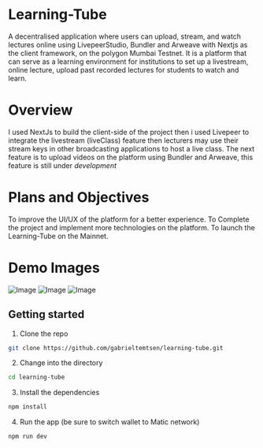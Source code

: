 # Learning-Tube
A decentralised application where users can upload, stream, and watch lectures online using LivepeerStudio, Bundler and Arweave with Nextjs as the client framework, on the polygon Mumbai Testnet. It is a platform that can serve as a learning environment for institutions to set up a livestream, online lecture, upload past recorded lectures for students to watch and learn.

# Overview
I used NextJs to build the client-side of the project then i used Livepeer to integrate the livestream (liveClass) feature then lecturers may use their stream keys in other broadcasting applications to host a live class. The next feature is to upload videos on the platform using Bundler and Arweave, this feature is still under *development* 

# Plans and Objectives
To improve the UI/UX of the platform for a better experience.
To Complete the project and implement more technologies on the platform.
To launch the Learning-Tube on the Mainnet.

# Demo Images
![Image](https://github.com/gabrieltemtsen/learning-tube/blob/main/src/images/demo1.png)
![Image](https://github.com/gabrieltemtsen/learning-tube/blob/main/src/images/demo2.png)
![Image](https://github.com/gabrieltemtsen/learning-tube/blob/main/src/images/demo3.png)



## Getting started

1. Clone the repo

```sh
git clone https://github.com/gabrieltemtsen/learning-tube.git
```

2. Change into the directory

```sh
cd learning-tube
```

3. Install the dependencies

```sh
npm install
```

4. Run the app (be sure to switch wallet to Matic network)

```sh
npm run dev


